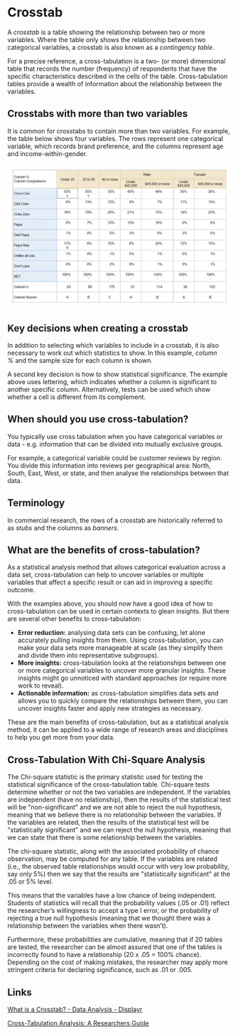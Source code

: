 # Crosstab

A _crosstab_ is a table showing the relationship between two or more variables. Where the table only shows the relationship between two categorical variables, a crosstab is also known as a _contingency table_.

For a precise reference, a cross-tabulation is a two- (or more) dimensional table that records the number (frequency) of respondents that have the specific characteristics described in the cells of the table. Cross-tabulation tables provide a wealth of information about the relationship between the variables.

## Crosstabs with more than two variables

It is common for crosstabs to contain more than two variables. For example, the table below shows four variables. The rows represent one categorical variable, which records brand preference, and the columns represent age and income-within-gender.

![crosstab-demonstration](../../media/Pasted%20image%2020230817174312.jpg)

## Key decisions when creating a crosstab

In addition to selecting which variables to include in a crosstab, it is also necessary to work out which statistics to show. In this example, _column %_ and the sample size for each column is shown.

A second key decision is how to show statistical significance. The example above uses lettering, which indicates whether a column is significant to another specific column. Alternatively, tests can be used which show whether a cell is different from its complement.

## When should you use cross-tabulation?

You typically use cross tabulation when you have categorical variables or data - e.g. information that can be divided into mutually exclusive groups.

For example, a categorical variable could be customer reviews by region. You divide this information into reviews per geographical area: North, South, East, West, or state, and then analyse the relationships between that data.

## Terminology

In commercial research, the rows of a crosstab are historically referred to as _stubs_ and the columns as _banners._

## What are the benefits of cross-tabulation?

As a statistical analysis method that allows categorical evaluation across a data set, cross-tabulation can help to uncover variables or multiple variables that affect a specific result or can aid in improving a specific outcome.

With the examples above, you should now have a good idea of how to cross-tabulation can be used in certain contexts to glean insights. But there are several other benefits to cross-tabulation:

- **Error reduction:** analysing data sets can be confusing, let alone accurately pulling insights from them. Using cross-tabulation, you can make your data sets more manageable at scale (as they simplify them and divide them into representative subgroups).
- **More insights:** cross-tabulation looks at the relationships between one or more categorical variables to uncover more granular insights. These insights might go unnoticed with standard approaches (or require more work to reveal).
- **Actionable information:** as cross-tabulation simplifies data sets and allows you to quickly compare the relationships between them, you can uncover insights faster and apply new strategies as necessary.

These are the main benefits of cross-tabulation, but as a statistical analysis method, it can be applied to a wide range of research areas and disciplines to help you get more from your data.

## Cross-Tabulation With Chi-Square Analysis

The Chi-square statistic is the primary statistic used for testing the statistical significance of the cross-tabulation table. Chi-square tests determine whether or not the two variables are independent. If the variables are independent (have no relationship), then the results of the statistical test will be "non-significant" and we are not able to reject the null hypothesis, meaning that we believe there is no relationship between the variables. If the variables are related, then the results of the statistical test will be "statistically significant" and we can reject the null hypothesis, meaning that we can state that there is some relationship between the variables.

The chi-square statistic, along with the associated probability of chance observation, may be computed for any table. If the variables are related (i.e., the observed table relationships would occur with very low probability, say only 5%) then we say that the results are "statistically significant" at the .05 or 5% level.

This means that the variables have a low chance of being independent. Students of statistics will recall that the probability values (.05 or .01) reflect the researcher’s willingness to accept a type I error, or the probability of rejecting a true null hypothesis (meaning that we thought there was a relationship between the variables when there wasn’t).

Furthermore, these probabilities are cumulative, meaning that if 20 tables are tested, the researcher can be almost assured that one of the tables is incorrectly found to have a relationship (20 x .05 = 100% chance). Depending on the cost of making mistakes, the researcher may apply more stringent criteria for declaring significance, such as .01 or .005.

## Links

[What is a Crosstab? - Data Analysis - Displayr](https://www.displayr.com/what-is-a-crosstab/)

[Cross-Tabulation Analysis: A Researchers Guide](https://www.qualtrics.com/au/experience-management/research/cross-tabulation/)

